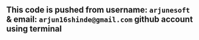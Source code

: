 ## This code is pushed from **username:** **`arjunesoft`** & **email:** **`arjun16shinde@gmail.com`** github account using terminal
